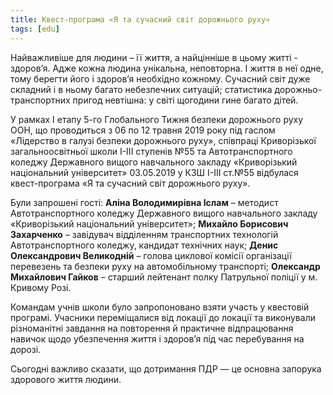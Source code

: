 ```yaml
---
title: Квест-програма «Я та сучасний світ дорожнього руху»
tags: [edu]
---
```


Найважливіше для людини – її життя, а найцінніше в цьому житті - здоров’я. Адже кожна людина унікальна, неповторна. І життя в неї одне, тому берегти його і здоров’я необхідно кожному. Сучасний світ дуже складний і в ньому багато небезпечних ситуацій; статистика дорожньо-транспортних пригод невтішна: у світі щогодини гине багато дітей.

У рамках І етапу 5-го Глобального Тижня безпеки дорожнього руху ООН, що проводиться з 06 по 12 травня 2019 року під гаслом «Лідерство в галузі безпеки дорожнього руху», співпраці Криворізької загальноосвітньої школи І-ІІІ ступенів №55 та Автотранспортного коледжу Державного вищого навчального закладу «Криворізький національний університет» 03.05.2019 у КЗШ І-ІІІ ст.№55 відбулася квест-програма «Я та сучасний світ дорожнього руху».

Були запрошені гості: **Аліна Володимирівна Іслам** – методист Автотранспортного коледжу Державного вищого навчального закладу «Криворізький національний університет»; **Михайло Борисович Захарченко** – завідувач відділенням транспортних технологій Автотранспортного коледжу, кандидат технічних наук; **Денис Олександрович Великодній** – голова циклової комісії організації перевезень та безпеки руху на автомобільному транспорті; **Олександр Михайлович Гайков** – старший лейтенант полку Патрульної поліції у м. Кривому Розі.

Командам учнів школи було запропоновано взяти участь у квестовій програмі. Учасники переміщалися від локації до локації та виконували різноманітні завдання на повторення й практичне відпрацювання навичок щодо убезпечення життя і здоров’я під час перебування на дорозі.

Сьогодні важливо сказати, що дотримання ПДР — це основна запорука здорового життя людини.

<slideshow></slideshow>
